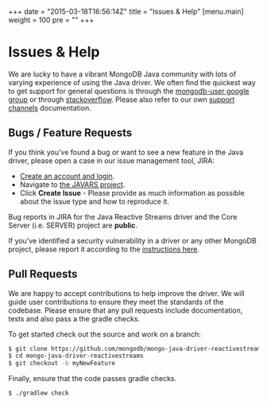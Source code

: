 +++
date = "2015-03-18T16:56:14Z"
title = "Issues & Help"
[menu.main]
  weight = 100
  pre = "<i class='fa fa-life-ring'></i>"
+++

# Issues & Help

We are lucky to have a vibrant MongoDB Java community with lots of varying
experience of using the Java driver.  We often find the quickest way to get support for
general questions is through the [mongodb-user google group](http://groups.google.com/group/mongodb-user)
or through [stackoverflow](http://stackoverflow.com/questions/tagged/mongodb+java).  Please also
refer to our own [support channels](http://www.mongodb.org/about/support) documentation.

## Bugs / Feature Requests

If you think you’ve found a bug or want to see a new feature in the Java driver,
please open a case in our issue management tool, JIRA:

- [Create an account and login](https://jira.mongodb.org).
- Navigate to [the JAVARS project](https://jira.mongodb.org/browse/JAVARS).
- Click **Create Issue** - Please provide as much information as possible about the issue type and how to reproduce it.

Bug reports in JIRA for the Java Reactive Streams driver and the Core Server (i.e. SERVER) project are **public**.

If you’ve identified a security vulnerability in a driver or any other
MongoDB project, please report it according to the [instructions here](http://docs.mongodb.org/manual/tutorial/create-a-vulnerability-report).

## Pull Requests

We are happy to accept contributions to help improve the driver.
We will guide user contributions to ensure they meet the standards of the codebase.
Please ensure that any pull requests include documentation, tests and also pass
a the gradle checks.

To get started check out the source and work on a branch:

```bash
$ git clone https://github.com/mongodb/mongo-java-driver-reactivestreams.git
$ cd mongo-java-driver-reactivestreams
$ git checkout -b myNewFeature
```

Finally, ensure that the code passes gradle checks.
```bash
$ ./gradlew check
```
